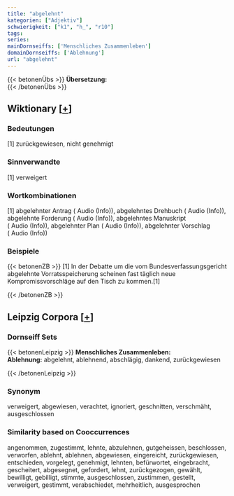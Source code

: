 ```yaml
---
title: "abgelehnt"
kategorien: ["Adjektiv"]
schwierigkeit: ["k1", "h_", "r10"]
tags:
series:
mainDornseiffs: ['Menschliches Zusammenleben']
domainDornseiffs: ['Ablehnung']
url: "abgelehnt"
---
```


{{< betonenÜbs >}}
**Übersetzung:**  
{{< /betonenÜbs >}}

## Wiktionary [[+](https://de.wiktionary.org/wiki/abgelehnt)]

### Bedeutungen
[1] zurückgewiesen, nicht genehmigt  

### Sinnverwandte
[1] verweigert  

### Wortkombinationen
[1] abgelehnter Antrag ( Audio (Info)), abgelehntes Drehbuch ( Audio (Info)), abgelehnte Forderung ( Audio (Info)), abgelehntes Manuskript ( Audio (Info)), abgelehnter Plan ( Audio (Info)), abgelehnter Vorschlag ( Audio (Info))  

### Beispiele
{{< betonenZB >}}
[1] In der Debatte um die vom Bundesverfassungsgericht abgelehnte Vorratsspeicherung scheinen fast täglich neue Kompromissvorschläge auf den Tisch zu kommen.[1]  

{{< /betonenZB >}}

## Leipzig Corpora [[+](https://corpora.uni-leipzig.de/en/res?word=abgelehnt&corpusId=deu_newscrawl-public_2018)]

### Dornseiff Sets
{{< betonenLeipzig >}}
**Menschliches Zusammenleben:**  
**Ablehnung:** abgelehnt, ablehnend, abschlägig, dankend, zurückgewiesen  

{{< /betonenLeipzig >}}

### Synonym
verweigert, abgewiesen, verachtet, ignoriert, geschnitten, verschmäht, ausgeschlossen


### Similarity based on Cooccurrences
angenommen, zugestimmt, lehnte, abzulehnen, gutgeheissen, beschlossen, verworfen, ablehnt, ablehnen, abgewiesen, eingereicht, zurückgewiesen, entschieden, vorgelegt, genehmigt, lehnten, befürwortet, eingebracht, gescheitert, abgesegnet, gefordert, lehnt, zurückgezogen, gewählt, bewilligt, gebilligt, stimmte, ausgeschlossen, zustimmen, gestellt, verweigert, gestimmt, verabschiedet, mehrheitlich, ausgesprochen

